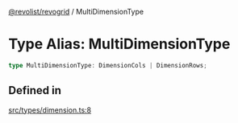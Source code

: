 [@revolist/revogrid](README.md) / MultiDimensionType

# Type Alias: MultiDimensionType

```ts
type MultiDimensionType: DimensionCols | DimensionRows;
```

## Defined in

[src/types/dimension.ts:8](https://github.com/revolist/revogrid/blob/d240e7e144f55d013a7a7b8d313a97b83af7bd06/src/types/dimension.ts#L8)
